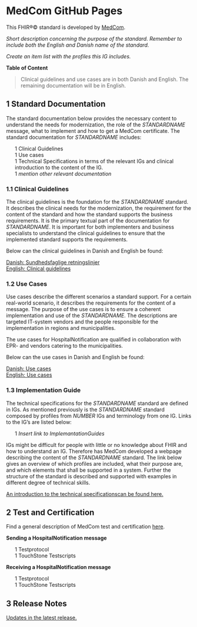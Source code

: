 # MedCom GitHub Pages 
<!-- HomePage -->
This FHIR&reg;&copy; standard is developed by [MedCom](https://www.medcom.dk/). 

*Short description concerning the purpose of the standard. Remember to include both the English and Danish name of the standard.*

*Create an item list with the profiles this IG includes.*
 
 <!-- below is the table of content. Ensure to update it. -->
<style>
  ol {
    counter-reset: item
    
    }
  li {
    display: block
    }
  li:before {
    content: counters(item, ".")" ";
    counter-increment: item
  }
</style>

**Table of Content**

<!--<ol>
  <li> <a href="#1-documentation"> Dokumentation </a>  
  <ol>
    <li> <a href="#11-non-technical-guidelines"> Non-technical guideline</a>
      <li> <a href="#12-use-cases">Use Cases</a></li>
      <li> <a href="#13-implementation-guide">Implementation Guide </a> 
        <ol>
        <li> <a href="#131-introduction-to-the-technical-specifications">Introduction to the Technical Specifications</a></li>
        </ol>
      </li>
      <li> <a href="#14-syntacs-and-communication-rules">Syntacs and Communication rules</a></li>
      <li> <a href="#15-other-documentation">Other Documentations</a></li>
    </li>
  </ol>
  </li>
  <li> <a href="#3-test-and-certification">Test and Certification</a>
    <ol>
      <li> <a href="#21-testprotocol">Testprotocol</a></li>
    </ol>
  </li>
  <li> <a href="#6-release-notes">Release Notes</a></li> 
  <li> <a href="#4-support-or-contact">Support or Contact</a></li>
</ol>
-->


> Clinical guidelines and use cases are in both Danish and English. The remaining documentation will be in English.

## 1 Standard Documentation 
The standard documentation below provides the necessary content to understand the needs for modernization, the role of the *STANDARDNAME* message, what to implement and how to get a MedCom certificate. The standard documentation for *STANDARDNAME* includes:
  * Clinical Guidelines
  * Use cases
  * Technical Specifications in terms of the relevant IGs and clinical introduction to the content of the IG.
  * *mention other relevant documentation*
 
### 1.1 Clinical Guidelines 

The clinical guidelines is the foundation for the *STANDARDNAME* standard. It describes the clinical needs for the modernization, the requirement for the content of the standard and how the standard supports the business requirements. It is the primary textual part of the documentation for *STANDARDNAME*. It is important for both implementers and business specialists to understand the clinical guidelines to ensure that the implemented standard supports the requirements.

Below can the clinical guidelines in Danish and English be found:

[Danish: Sundhedsfaglige retningslinjer](assets/documents/Clinical-guidelines-DA.md) <br> 
[English: Clinical guidelines](assets/documents/Clinical-guidelines-ENG.md) 

### 1.2 Use Cases

Use cases describe the different scenarios a standard support. For a certain real-world scenario, it describes the requirements for the content of a message. The purpose of the use cases is to ensure a coherent implementation and use of the *STANDARDNAME*. The descriptions are targeted IT-system vendors and the people responsible for the implementation in regions and municipalities.

The use cases for HospitalNotification are qualified in collaboration with EPR- and vendors catering to the municipalities.

Below can the use cases in Danish and English be found:

[Danish: Use cases](assets/documents/UseCases-DA.md) <br> 
[English: Use cases](assets/documents/UseCases-ENG.md) 

### 1.3 Implementation Guide

The technical specifications for the *STANDARDNAME* standard are defined in IGs. As mentioned previously is the *STANDARDNAME* standard composed by profiles from *NUMBER* IGs and terminology from one IG. Links to the IG’s are listed below:

  * *Insert link to ImplemantationGuides*

IGs might be difficult for people with little or no knowledge about FHIR and how to understand an IG. Therefore has MedCom developed a webpage describing the content of the *STANDARDNAME* standard. The link below gives an overview of which profiles are included, what their purpose are, and which elements that shall be supported in a system. Further the structure of the standard is described and supported with examples in different degree of technical skills.

[An introduction to the technical specificationscan be found here.]((assets/documents/Intro-Technical-Spec-ENG.md))

## 2 Test and Certification

Find a general description of MedCom test and certification [here](https://tmsmedcom.github.io/GitHubPagesTest/#test-and-certification). 

**Sending a HospitalNotification message**
  * Testprotocol
  * TouchStone Testscripts
 
**Receiving a HospitalNotification message**
  * Testprotocol
  * TouchStone Testscripts

## 3 Release Notes

[Updates in the latest release.](assets/documents/ReleaseNote-ENG.md)
